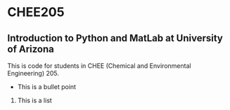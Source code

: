 # CHEE205
## Introduction to Python and MatLab at University of Arizona

This is code for students in CHEE (Chemical and Environmental Engineering) 205.
* This is a bullet point
1. This is a list

